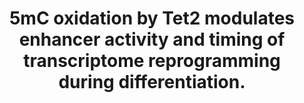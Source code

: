 ---
layout: page
title: " 5mC oxidation by Tet2 modulates enhancer activity and timing of transcriptome reprogramming during differentiation."
breadcrumb: true
categories:
    - publication
## publication related information
pub:
    authors: " Gary C. Hon, Chun-Xiao Song, Tingting Du, Fulai Jin, Siddarth Selvaraj, Ah Young Lee, Chia-An Yen, Zhen Ye, Shi-Qing Mao, Bang-An Wang, Samantha Kuan, Lee E. Edsall, Boxuan Simen Zhao, Guo-Liang Xu, Chuan He,  Bing Ren"
    journal: " Molecular cell"
    date: 2014-10-23
    doi:  10.1016/j.molcel.2014.08.026
    volume:  56
    pages:  286--297
    number:  2
    abstract: " In mammals, cytosine methylation (5mC) is widely distributed throughout the genome but is notably depleted from active promoters and enhancers. While the role of DNA methylation in promoter silencing has been well documented, the function of this epigenetic mark at enhancers remains unclear. Recent experiments have demonstrated that enhancers are enriched for 5-hydroxymethylcytosine (5hmC), an oxidization product of the Tet family of 5mC dioxygenases and an intermediate  of DNA demethylation. These results support the involvement of Tet proteins in the regulation of dynamic DNA methylation at enhancers. By mapping DNA methylation and hydroxymethylation at base resolution, we find that deletion of Tet2 causes extensive loss of 5hmC at enhancers, accompanied by enhancer hypermethylation, reduction of enhancer activity, and delayed gene induction in the early steps of differentiation. Our results reveal that DNA demethylation modulates enhancer activity, and its disruption influences the timing of transcriptome reprogramming during cellular differentiation.,"
---